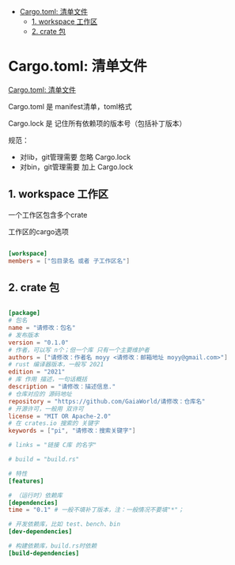 - [Cargo.toml: 清单文件](#cargotoml-清单文件)
  - [1. workspace 工作区](#1-workspace-工作区)
  - [2. crate 包](#2-crate-包)

# Cargo.toml: 清单文件

[Cargo.toml: 清单文件](https://doc.rust-lang.org/cargo/reference/manifest.html)

Cargo.toml 是 manifest清单，toml格式

Cargo.lock 是 记住所有依赖项的版本号（包括补丁版本）

规范：

* 对lib，git管理需要 忽略 Cargo.lock
* 对bin，git管理需要 加上 Cargo.lock

## 1. workspace 工作区

一个工作区包含多个crate

工作区的cargo选项

``` toml

[workspace]
members = ["包目录名 或者 子工作区名"]

```

## 2. crate 包

``` toml

[package]
# 包名
name = "请修改：包名"
# 发布版本
version = "0.1.0"
# 作者，可以写 n个；但一个库 只有一个主要维护者
authors = ["请修改：作者名 moyy <请修改：邮箱地址 moyy@gmail.com>"]
# rust 编译器版本，一般写 2021
edition = "2021"
# 库 作用 描述，一句话概括
description = "请修改：描述信息."
# 仓库对应的 源码地址
repository = "https://github.com/GaiaWorld/请修改：仓库名"
# 开源许可，一般用 双许可
license = "MIT OR Apache-2.0"
# 在 crates.io 搜索的 关键字
keywords = ["pi", "请修改：搜索关键字"]

# links = "链接 C库 的名字"

# build = "build.rs"

# 特性
[features]

# （运行时）依赖库
[dependencies]
time = "0.1" # 一般不填补丁版本，注：一般情况不要填"*"；

# 开发依赖库，比如 test、bench、bin
[dev-dependencies]

# 构建依赖库，build.rs时依赖
[build-dependencies]

```